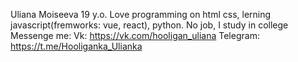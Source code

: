 Uliana Moiseeva 19 y.o.
Love programming on html css, lerning javascript(fremworks: vue, react), python.
No job, I study in college
Messenge me:
Vk: https://vk.com/hooligan_uliana
Telegram: https://t.me/Hooliganka_Ulianka
